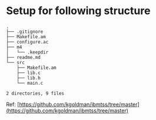 # Setup for following structure

```
.
├── .gitignore
├── Makefile.am
├── configure.ac
├── m4
│   └── .keepdir
├── readme.md
└── src
    ├── Makefile.am
    ├── lib.c
    ├── lib.h
    └── main.c

2 directories, 9 files
```

Ref: [https://github.com/kgoldman/ibmtss/tree/master](https://github.com/kgoldman/ibmtss/tree/master)
